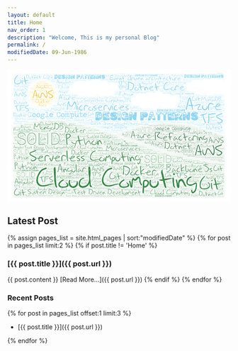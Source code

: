 ```yaml
---
layout: default
title: Home
nav_order: 1
description: "Welcome, This is my personal Blog"
permalink: /
modifiedDate: 09-Jun-1986
---
```


![Skill set ](\assets\images\skillset-cloud.png)

## Latest Post

{% assign pages_list = site.html_pages | sort:"modifiedDate" %}
{% for post in pages_list limit:2 %}
{% if post.title != 'Home' %}

### [{{ post.title }}]({{ post.url }})

{{ post.content }} [Read More...]({{ post.url }})
{% endif %}
{% endfor %}

### Recent Posts

{% for post in pages_list offset:1 limit:3 %}

* [{{ post.title }}]({{ post.url }})

{% endfor %}
